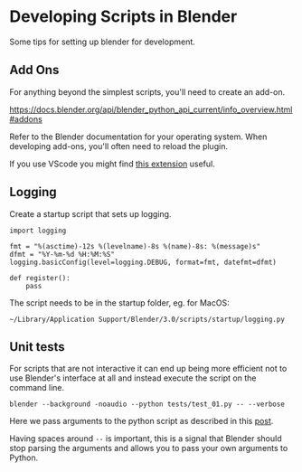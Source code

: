 # Developing Scripts in Blender

Some tips for setting up blender for development.

## Add Ons

For anything beyond the simplest scripts, you'll need to create an add-on.

https://docs.blender.org/api/blender_python_api_current/info_overview.html#addons

Refer to the Blender documentation for your operating system. When developing add-ons, you'll often need to reload the plugin.

If you use VScode you might find [this extension](https://marketplace.visualstudio.com/items?itemName=JacquesLucke.blender-development) useful.

## Logging

Create a startup script that sets up logging.

    import logging

    fmt = "%(asctime)-12s %(levelname)-8s %(name)-8s: %(message)s"
    dfmt = "%Y-%m-%d %H:%M:%S"
    logging.basicConfig(level=logging.DEBUG, format=fmt, datefmt=dfmt)

    def register():
        pass

The script needs to be in the startup folder, eg. for MacOS:

    ~/Library/Application Support/Blender/3.0/scripts/startup/logging.py

## Unit tests

For scripts that are not interactive it can end up being more efficient not to
use Blender's interface at all and instead execute the script on the command line.

    blender --background -noaudio --python tests/test_01.py -- --verbose

Here we pass arguments to the python script as described in this [post](https://blender.stackexchange.com/a/8405/100373).

Having spaces around `--` is important, this is a signal that Blender should
stop parsing the arguments and allows you to pass your own arguments to Python.
